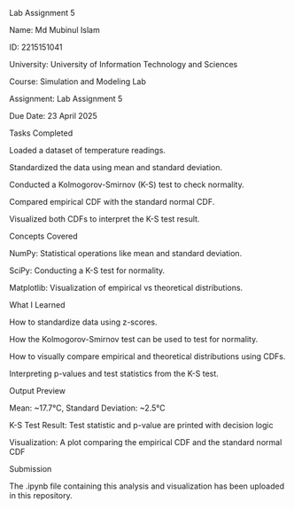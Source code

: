 Lab Assignment 5

Name: Md Mubinul Islam

ID: 2215151041

University: University of Information Technology and Sciences

Course: Simulation and Modeling Lab

Assignment: Lab Assignment 5

Due Date: 23 April 2025

Tasks Completed

Loaded a dataset of temperature readings.

Standardized the data using mean and standard deviation.

Conducted a Kolmogorov-Smirnov (K-S) test to check normality.

Compared empirical CDF with the standard normal CDF.

Visualized both CDFs to interpret the K-S test result.

Concepts Covered

NumPy: Statistical operations like mean and standard deviation.

SciPy: Conducting a K-S test for normality.

Matplotlib: Visualization of empirical vs theoretical distributions.

What I Learned

How to standardize data using z-scores.

How the Kolmogorov-Smirnov test can be used to test for normality.

How to visually compare empirical and theoretical distributions using CDFs.

Interpreting p-values and test statistics from the K-S test.

Output Preview

Mean: ~17.7°C, Standard Deviation: ~2.5°C

K-S Test Result: Test statistic and p-value are printed with decision logic

Visualization: A plot comparing the empirical CDF and the standard normal CDF

Submission

The .ipynb file containing this analysis and visualization has been uploaded in this repository.
